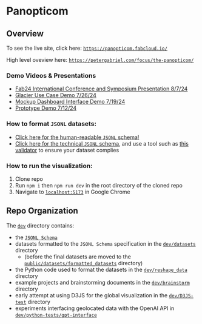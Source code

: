# Panopticom

## Overview

To see the live site, click here: [`https://panopticom.fabcloud.io/`](https://panopticom.fabcloud.io/)

High level oveview here: [`https://petergabriel.com/focus/the-panopticom/`](https://petergabriel.com/focus/the-panopticom/)

### Demo Videos & Presentations

- [Fab24 International Conference and Symposium Presentation 8/7/24](https://youtu.be/nbQp-KVpF2M)
- [Glacier Use Case Demo 7/26/24](https://drive.google.com/file/d/1NAW16UddEX_Dj0WP-a5uR5KRswMTh6ge/view?usp=sharing)
- [Mockup Dashboard Interface Demo 7/19/24](https://drive.google.com/file/d/18YYwntT1GNpr8u8qol1IaIc5K7mkMG3n/view?usp=drive_link)
- [Prototype Demo 7/12/24](https://drive.google.com/file/d/1xNujsCFeTyHFPEHz83GBcIdpUmu3eIhG/view?usp=drive_link)

### How to format `JSONL` datasets:

- [Click here for the human-readable `JSONL` schema!](./standardized_json.md)
- [Click here for the technical `JSONL` schema](./dev/jsonSchema.json), and use a tool such as [this validator](https://www.jsonschemavalidator.net/) to ensure your dataset complies

### How to run the visualization:

1. Clone repo
2. Run `npm i` then `npm run dev` in the root directory of the cloned repo
3. Navigate to [`localhost:5173`](http://localhost:5173) in Google Chrome

## Repo Organization

The [`dev`](./dev/) directory contains:
- the [`JSONL Schema`](./dev/jsonSchema.json)
- datasets formatted to the `JSONL Schema` specification in the [`dev/datasets`](./dev/datasets/) directory 
    - (before the final datasets are moved to the [`public/datasets/formatted_datasets`](./public/datasets/formatted_datasets/) directory)
- the Python code used to format the datasets in the [`dev/reshape_data`](./dev/reshape_data/) directory
- example projects and brainstorming documents in the [`dev/brainstorm`](./dev/brainstorm/) directory
- early attempt at using D3JS for the global visualization in the [`dev/D3JS-test`](./dev/D3JS-test/) directory
- experiments interfacing geolocated data with the OpenAI API in [`dev/python-tests/gpt-interface`](./dev/python-tests/gpt_interface/)

